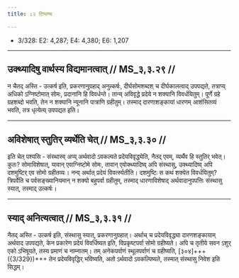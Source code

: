 ```yaml
---
title: ८२ टिप्पण्यः

---
```

- 3/328: E2: 4,287; E4: 4,380; E6: 1,207

____________________________________________


## उक्थ्यादिषु वार्थस्य विद्यमानत्वात् // MS_३,३.२९ //

न चैतद् अस्ति - उत्कर्ष इति, प्रकरणानुग्रहाद् अनुत्कर्षः, दीर्घसोमशब्दश् च दीर्घकालत्वाद् उपपद्यते, तत्राप्य् अधिको ऽग्निष्टोमात् सोमः, प्रदानानि हि विवर्धन्ते। तान्य् अविवृद्धे प्रदेये न शक्यानि विवर्धयितुम्। पूर्णे ग्रहे ग्रहशब्दो भवति, तेन न शक्यानि न्यूनानि पात्राणि ग्रहीतुम्। तस्माद् दारणाशङ्कायां धारणम् आशंसितव्यं भवति, तत्र धृत्येत्य् उपपद्यत इति।


____________________________________________


## अविशेषात् स्तुतिर् व्यर्थेति चेत् // MS_३,३.३० //

इति चेत् पश्यसि - संस्थास्व् अप्य् अर्थवादो ऽवकल्पते प्रदेयविवृद्ध्येति, नैतद् एवम्, व्यर्थैव हि स्तुतिर् भवेत्। कुतः? सोमाविशेषात्, यावान् एवाग्निष्टोमे सोमः, तावान् एवोक्थ्यादिष्व् अपि संस्थासु, उक्थ्यादिष्व् अपि दशमुष्टिर् एव सोमो ग्रहीतव्यः। नन्व् अर्थात् प्रदेयं विवर्त्स्यतीति। दशमुष्टिः स कथं शक्येत विवर्धयितुम्? त्रिपर्वेति च पर्वसङ्ख्यानियमान् न शक्यो बहुपर्वा ग्रहीतुम्, तस्माद् धारणाविशेषाद् अर्थवादानुपपत्तिः संस्थासु स्यात्, तस्माद् उत्कर्षः।


____________________________________________


## स्याद् अनित्यत्वात् // MS_३,३.३१ //

नैतद् अस्ति - उत्कर्ष इति, संस्थासु स्यात्, प्रकरणानुग्रहात्। अर्थाच् च प्रदेयविवृद्ध्या दारणशङ्कायाम् अर्थवाद उपपद्यते, केन प्रकारेण प्रदेयं विवर्धिष्यत इति, विप्रकृष्टपर्वा सोमो ग्रहीष्यते। अपि च तृतीये सवन ऽशुर् एको ऽभिषूयते, तस्य प्रमाणं च नाम्नातम्। तम् अनेकपर्वाणं स्थूलपर्वाणं च ग्रहीष्यति, [३०४]+++({3/329})+++ तेन प्रदेयविवृद्धिर् भविष्यति, अतो ऽर्थवादो ऽवकल्पिष्यते, तस्मात् संस्थासु निवेश इति सिद्धम्।